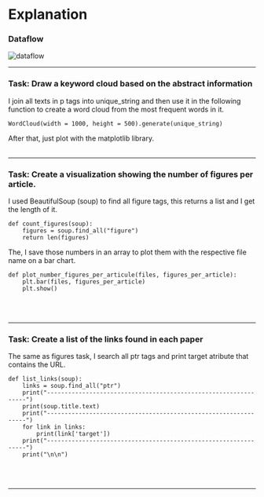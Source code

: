 # Explanation
### Dataflow
![dataflow](https://github.com/Mauriciokr5/PDF-Analyzer/blob/main/image.jpg?raw=true)
***
### Task: Draw a keyword cloud based on the abstract information

I join all texts in p tags into unique_string and then use it in the following function to create a word cloud from the most frequent words in it.
```
WordCloud(width = 1000, height = 500).generate(unique_string)
```
After that, just plot with the matplotlib library.
<br></br>
***
### Task: Create a visualization showing the number of figures per article.

I used BeautifulSoup (soup) to find all figure tags, this returns a list and I get the length of it.
```
def count_figures(soup):
    figures = soup.find_all("figure")
    return len(figures)
```
The, I save those numbers in an array to plot them with the respective file name on a bar chart.
```
def plot_number_figures_per_articule(files, figures_per_article):
    plt.bar(files, figures_per_article)
    plt.show()
```
<br></br>


***
### Task: Create a list of the links found in each paper

The same as figures task, I search all ptr tags and print target atribute that contains the URL.
```
def list_links(soup):
    links = soup.find_all("ptr")
    print("----------------------------------------------------------------")
    print(soup.title.text)
    print("----------------------------------------------------------------")
    for link in links:
        print(link['target'])
    print("----------------------------------------------------------------")
    print("\n\n")
```
<br></br>
***
